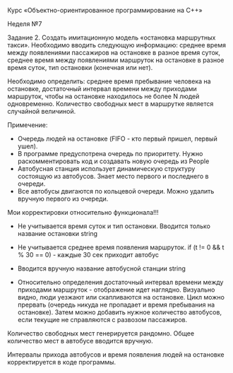 Курс  «Объектно-ориентированное программирование на C++»

Неделя №7

Задание 2.
Создать имитационную модель «остановка маршрутных такси». 
Необходимо вводить следующую информацию: среднее время между появлениями пассажиров на остановке в разное время суток, 
среднее время между появлениями маршруток на остановке в разное время суток, тип остановки (конечная или нет). 

Необходимо определить: среднее время пребывание человека на остановке, достаточный интервал времени между приходами маршруток, чтобы
на остановке находилось не более N людей одновременно. Количество свободных мест в маршрутке является случайной величиной.

Примечение:
- Очередь людей на остановке (FIFO - кто первый пришел, первый ушел).
- В программе предуспотрена очередь по приоритету. Нужно раскомментировать код и создавать новую очередь из People
- Автобусная станция использует динамическую структуру состоящую из автобусов. Знает место первого и последнего в очереди.
- Все автобусы двигаются по кольцевой очереди. Можно удалить вручную первого из очереди.

Мои корректировки относительно функционала!!!
- Не учитывается время суток и тип остановки. Вводится только название остановки string
- Не учитывается среднее время появления маршруток. if (t != 0 && t % 30 == 0) - каждые 30 сек приходит автобус
- Вводится вручную название автобусной станции string

- Относительно определения достаточный интервал времени между приходами маршруток - отображение идет наглядно.
Визуально видно, люди уезжают или скапливаются на остановке.
Цикл можно прервать (очередь никуда не пропадает и время пребывания на остановке). 
Затем можно добавить нужное количество автобусов, если текущие не справляются с развозом пассажиров.

Количество свободных мест генерируется рандомно. Общее количество мест в автобусе вводится вручную.

Интервалы прихода автобусов и время появления людей на остановке корректируется в коде программы.
